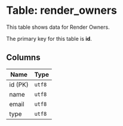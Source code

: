 # Table: render_owners

This table shows data for Render Owners.

The primary key for this table is **id**.

## Columns

| Name          | Type          |
| ------------- | ------------- |
|id (PK)|`utf8`|
|name|`utf8`|
|email|`utf8`|
|type|`utf8`|